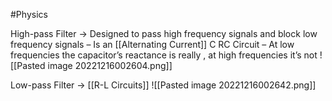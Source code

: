#Physics 

High-pass Filter → Designed to pass high frequency signals and block low frequency signals
	– Is an [[Alternating Current]]  C RC Circuit
	– At low frequencies the capacitor’s reactance is really , at high frequencies it’s not
	![[Pasted image 20221216002604.png]]

Low-pass Filter → [[R-L Circuits]]
![[Pasted image 20221216002642.png]]


